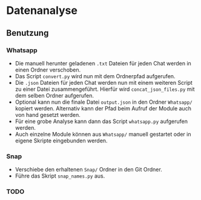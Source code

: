 # Datenanalyse

## Benutzung

### Whatsapp
- Die manuell herunter geladenen `.txt` Dateien für jeden Chat werden in einen Ordner verschoben. 
- Das Script `convert.py` wird nun mit dem Ordnerpfad aufgerufen.
- Die `.json` Dateien für jeden Chat werden nun mit einem weiteren Script zu einer Datei zusammengeführt. Hierfür wird `concat_json_files.py` mit dem selben Ordner aufgerufen.
- Optional kann nun die finale Datei `output.json` in den Ordner `Whatsapp/` kopiert werden. Alternativ kann der Pfad beim Aufruf der Module auch von hand gesetzt werden.
- Für eine grobe Analyse kann dann das Script `whatsapp.py` aufgerufen werden.
- Auch einzelne Module können aus `Whatsapp/` manuell gestartet oder in eigene Skripte eingebunden werden. 

### Snap
- Verschiebe den erhaltenen `Snap/` Ordner in den Git Ordner.
- Führe das Skript `snap_names.py` aus. 

### TODO

